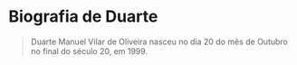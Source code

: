 # Biografia de Duarte

> Duarte Manuel Vilar de Oliveira nasceu no dia 20 do mês de Outubro no final do século 20, em 1999.